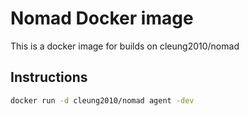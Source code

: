 # Nomad Docker image

This is a docker image for builds on cleung2010/nomad

## Instructions

```bash
docker run -d cleung2010/nomad agent -dev
```
